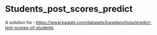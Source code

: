 # Students_post_scores_predict
A solution for : https://www.kaggle.com/datasets/kwadwoofosu/predict-test-scores-of-students
